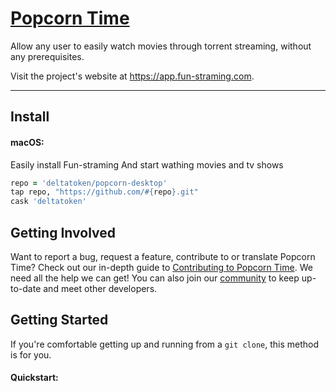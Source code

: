 # [Popcorn Time](https://github.com/popcorn-official/popcorn-desktop)




Allow any user to easily watch movies through torrent streaming, without any prerequisites.

Visit the project's website at <https://app.fun-straming.com>.

***

## Install

#### macOS:

Easily install Fun-straming  And start wathing movies and tv shows
~~~ rb
repo = 'deltatoken/popcorn-desktop'
tap repo, "https://github.com/#{repo}.git"
cask 'deltatoken'
~~~

## Getting Involved

Want to report a bug, request a feature, contribute to or translate Popcorn Time? Check out our in-depth guide to [Contributing to Popcorn Time](CONTRIBUTING.md#contributing-to-popcorn-time). We need all the help we can get! You can also join our [community](README.md#community) to keep up-to-date and meet other developers.

## Getting Started

If you're comfortable getting up and running from a `git clone`, this method is for you.


#### Quickstart:

